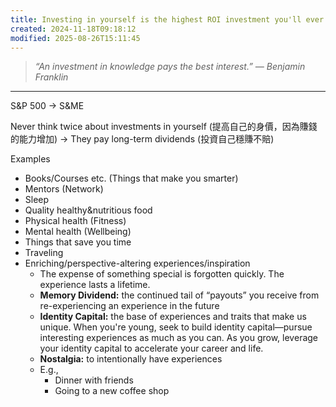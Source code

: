 ```yaml
---
title: Investing in yourself is the highest ROI investment you'll ever make in your life
created: 2024-11-18T09:18:12
modified: 2025-08-26T15:11:45
---
```


> _“An investment in knowledge pays the best interest.” — Benjamin Franklin_

---

S&P 500 → S&ME

Never think twice about investments in yourself (提高自己的身價，因為賺錢的能力增加) → They pay long-term dividends (投資自己穩賺不賠)

Examples

* Books/Courses etc. (Things that make you smarter)
* Mentors (Network)
* Sleep
* Quality healthy&nutritious food
* Physical health (Fitness)
* Mental health (Wellbeing)
* Things that save you time
* Traveling
* Enriching/perspective-altering experiences/inspiration
	* The expense of something special is forgotten quickly. The experience lasts a lifetime.
	* **Memory Dividend:** the continued tail of “payouts” you receive from re-experiencing an experience in the future
	* **Identity Capital:** the base of experiences and traits that make us unique. When you're young, seek to build identity capital—pursue interesting experiences as much as you can. As you grow, leverage your identity capital to accelerate your career and life.
	* **Nostalgia:** to intentionally have experiences
	* E.g.,
		* Dinner with friends
		* Going to a new coffee shop
